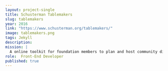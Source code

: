 ```yaml
---
layout: project-single
title: Schusterman Tablemakers
slug: tablemakers
year: 2016
link: "https://www.schusterman.org/tablemakers/"
image: tablemakers.png
tags: Jekyll
description:
mission: |
  A online toolkit for foundation members to plan and host community dinners.
role:  Front-End Developer
published: true
---
```

